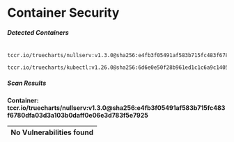 # Container Security

##### Detected Containers

          tccr.io/truecharts/nullserv:v1.3.0@sha256:e4fb3f05491af583b715fc483f6780dfa03d3a103b0daff0e06e3d783f5e7925
          tccr.io/truecharts/kubectl:v1.26.0@sha256:6d6e0e50f28b961ed1c1c6a9c140553238641591fbdc9ac7c1a348636f78c552

##### Scan Results

**Container: tccr.io/truecharts/nullserv:v1.3.0@sha256:e4fb3f05491af583b715fc483f6780dfa03d3a103b0daff0e06e3d783f5e7925**



| No Vulnerabilities found         |
|:---------------------------------|

